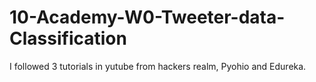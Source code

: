 # 10-Academy-W0-Tweeter-data-Classification

I followed 3 tutorials in yutube from hackers realm, Pyohio and Edureka.
